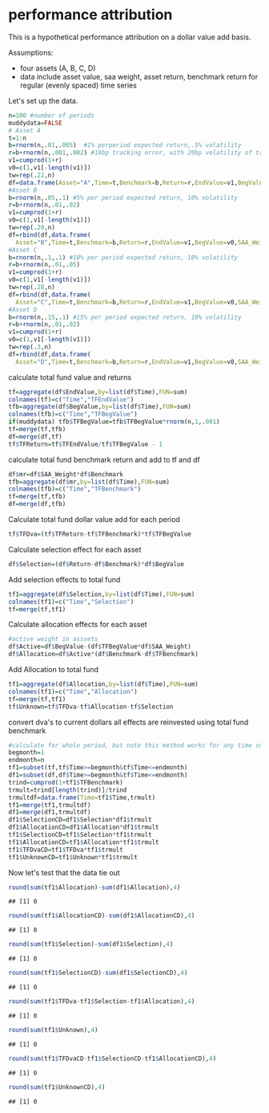 # performance attribution

This is a hypothetical performance attribution on a dollar value add basis.

Assumptions:
  * four assets  (A, B, C, D)  
  * data include asset value, saa weight,  asset return, benchmark return for regular (evenly spaced) time series 
  
Let's set up the data.
  

```r
n=100 #number of periods
muddydata=FALSE
# Asset A
t=1:n
b=rnorm(n,.01,.005)  #1% perperiod expected return,.5% volatility
r=b+rnorm(n,.001,.002) #10bp tracking error, with 20bp volatility of tracking error
v1=cumprod(1+r)
v0=c(1,v1[-length(v1)])
tw=rep(.22,n)
df=data.frame(Asset="A",Time=t,Benchmark=b,Return=r,EndValue=v1,BegValue=v0,SAA_Weight=tw)
#Asset B
b=rnorm(n,.05,.1) #5% per period expected return, 10% volatility
r=b+rnorm(n,.01,.02)
v1=cumprod(1+r)
v0=c(1,v1[-length(v1)])
tw=rep(.20,n)
df=rbind(df,data.frame(
  Asset="B",Time=t,Benchmark=b,Return=r,EndValue=v1,BegValue=v0,SAA_Weight=tw))
#Asset C
b=rnorm(n,.1,.1) #10% per period expected return, 10% volatility
r=b+rnorm(n,.01,.05)
v1=cumprod(1+r)
v0=c(1,v1[-length(v1)])
tw=rep(.28,n)
df=rbind(df,data.frame(
  Asset="C",Time=t,Benchmark=b,Return=r,EndValue=v1,BegValue=v0,SAA_Weight=tw))
#Asset D
b=rnorm(n,.15,.1) #15% per period expected return, 10% volatility
r=b+rnorm(n,.01,.02)
v1=cumprod(1+r)
v0=c(1,v1[-length(v1)])
tw=rep(.3,n)
df=rbind(df,data.frame(
  Asset="D",Time=t,Benchmark=b,Return=r,EndValue=v1,BegValue=v0,SAA_Weight=tw))
```
  
calculate total fund value and returns


```r
tf=aggregate(df$EndValue,by=list(df$Time),FUN=sum)
colnames(tf)=c("Time","TFEndValue")
tfb=aggregate(df$BegValue,by=list(df$Time),FUN=sum)
colnames(tfb)=c("Time","TFBegValue")
if(muddydata) tfb$TFBegValue=tfb$TFBegValue*rnorm(n,1,.001)
tf=merge(tf,tfb)
df=merge(df,tf)
tf$TFReturn=tf$TFEndValue/tf$TFBegValue - 1
```
  
calculate total fund benchmark return and add to tf and df


```r
df$mr=df$SAA_Weight*df$Benchmark
tfb=aggregate(df$mr,by=list(df$Time),FUN=sum)
colnames(tfb)=c("Time","TFBenchmark")
tf=merge(tf,tfb)
df=merge(df,tfb)
```

Calculate total fund dollar value add for each period


```r
tf$TFDva=(tf$TFReturn-tf$TFBenchmark)*tf$TFBegValue
```

Calculate selection effect for each asset


```r
df$Selection=(df$Return-df$Benchmark)*df$BegValue
```

Add selection effects to total fund


```r
tf1=aggregate(df$Selection,by=list(df$Time),FUN=sum)
colnames(tf1)=c("Time","Selection")
tf=merge(tf,tf1)
```

Calculate allocation effects for each asset


```r
#active weight in asssets
df$Active=df$BegValue-(df$TFBegValue*df$SAA_Weight)
df$Allocation=df$Active*(df$Benchmark-df$TFBenchmark)
```

Add Allocation to total fund


```r
tf1=aggregate(df$Allocation,by=list(df$Time),FUN=sum)
colnames(tf1)=c("Time","Allocation")
tf=merge(tf,tf1)
tf$Unknown=tf$TFDva-tf$Allocation-tf$Selection
```

convert dva's to current dollars 
all effects are reinvested using total fund benchmark


```r
#calculate for whole period, but note this method works for any time subset
begmonth=1
endmonth=n
tf1=subset(tf,tf$Time>=begmonth&tf$Time<=endmonth)
df1=subset(df,df$Time>=begmonth&tf$Time<=endmonth)
trind=cumprod(1+tf1$TFBenchmark)
trmult=trind[length(trind)]/trind
trmultdf=data.frame(Time=tf1$Time,trmult)
tf1=merge(tf1,trmultdf)
df1=merge(df1,trmultdf)
df1$SelectionCD=df1$Selection*df1$trmult
df1$AllocationCD=df1$Allocation*df1$trmult
tf1$SelectionCD=tf1$Selection*tf1$trmult
tf1$AllocationCD=tf1$Allocation*tf1$trmult
tf1$TFDvaCD=tf1$TFDva*tf1$trmult
tf1$UnknownCD=tf1$Unknown*tf1$trmult
```


Now let's test that the data tie out


```r
round(sum(tf1$Allocation)-sum(df1$Allocation),4)
```

```
## [1] 0
```

```r
round(sum(tf1$AllocationCD)-sum(df1$AllocationCD),4)
```

```
## [1] 0
```

```r
round(sum(tf1$Selection)-sum(df1$Selection),4)
```

```
## [1] 0
```

```r
round(sum(tf1$SelectionCD)-sum(df1$SelectionCD),4)
```

```
## [1] 0
```

```r
round(sum(tf1$TFDva-tf1$Selection-tf1$Allocation),4)
```

```
## [1] 0
```

```r
round(sum(tf1$Unknown),4)
```

```
## [1] 0
```

```r
round(sum(tf1$TFDvaCD-tf1$SelectionCD-tf1$AllocationCD),4)
```

```
## [1] 0
```

```r
round(sum(tf1$UnknownCD),4)
```

```
## [1] 0
```
